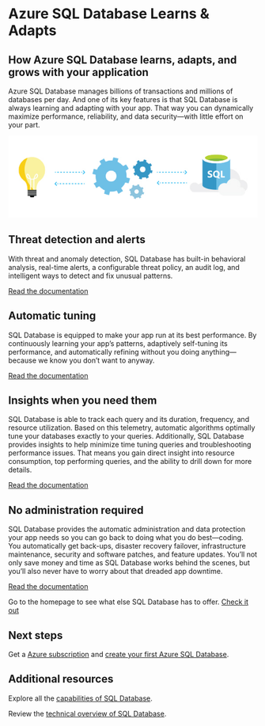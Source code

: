 <properties
   pageTitle="Azure SQL Database Learns and Adapts"
   description="Learn how SQL Database learns and adapts"
   keywords=""
   services="sql-database"
   documentationCenter=""
   authors="CarlRabeler"
   manager="jhubbard"
   editor=""/>

<tags
   ms.service="sql-database"
   ms.devlang="NA"
   ms.topic="article"
   ms.tgt_pltfrm="NA"
   ms.workload="data-management"
   ms.date="10/13/2016"
   ms.author="carlrab"/>

# Azure SQL Database Learns &amp; Adapts


## How Azure SQL Database learns, adapts, and grows with your application

Azure SQL Database manages billions of transactions and millions of databases per day. And one of its key features is that SQL Database is always learning and adapting with your app. That way you can dynamically maximize performance, reliability, and data security&mdash;with little effort on your part.

![learn-and-adapt](./media/sql-database-learn-and-adapt/sql-database-learn-and-adapt.png)

## Threat detection and alerts  
With threat and anomaly detection, SQL Database has built-in behavioral analysis, real-time alerts, a configurable threat policy, an audit log, and intelligent ways to detect and fix unusual patterns.

[Read the documentation](/documentation/articles/sql-database-threat-detection-get-started/)

## Automatic tuning
SQL Database is equipped to make your app run at its best performance. By continuously learning your app’s patterns, adaptively self-tuning its performance, and automatically refining without you doing anything&mdash;because we know you don’t want to anyway.


[Read the documentation](http://go.microsoft.com/fwlink/?LinkID=787566)

## Insights when you need them
SQL Database is able to track each query and its duration, frequency, and resource utilization. Based on this telemetry, automatic algorithms optimally tune your databases exactly to your queries. Additionally, SQL Database provides insights to help minimize time tuning queries and troubleshooting performance issues. That means you gain direct insight into resource consumption, top performing queries, and the ability to drill down for more details.

[Read the documentation](http://go.microsoft.com/fwlink/?LinkID=787567)

## No administration required
SQL Database provides the automatic administration and data protection your app needs so you can go back to doing what you do best&mdash;coding. You automatically get back-ups, disaster recovery failover, infrastructure maintenance, security and software patches, and feature updates. You’ll not only save money and time as SQL Database works behind the scenes, but you’ll also never have to worry about that dreaded app downtime.

[Read the documentation](http://go.microsoft.com/fwlink/?LinkID=787568)

Go to the homepage to see what else SQL Database has to offer.
[Check it out](/home/features/sql-database) 

## Next steps

Get a [Azure subscription](/pricing/1rmb-trial) and [create your first Azure SQL Database](/documentation/articles/sql-database-get-started/).

## Additional resources

Explore all the [capabilities of SQL Database](/home/features/sql-database).
 
Review the [technical overview of SQL Database](/documentation/articles/sql-database-technical-overview/).
